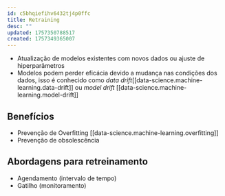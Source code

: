 ```yaml
---
id: c5bhqiefihv6432tj4p0ffc
title: Retraining
desc: ""
updated: 1757350788517
created: 1757349365007
---
```


- Atualização de modelos existentes com novos dados ou ajuste de hiperparâmetros
- Modelos podem perder eficácia devido a mudança nas condições dos dados, isso é conhecido como _data drift_[[data-science.machine-learning.data-drift]] ou _model drift_ [[data-science.machine-learning.model-drift]]

## Benefícios

- Prevenção de Overfitting [[data-science.machine-learning.overfitting]]
- Prevenção de obsolescência

## Abordagens para retreinamento

- Agendamento (intervalo de tempo)
- Gatilho (monitoramento)

